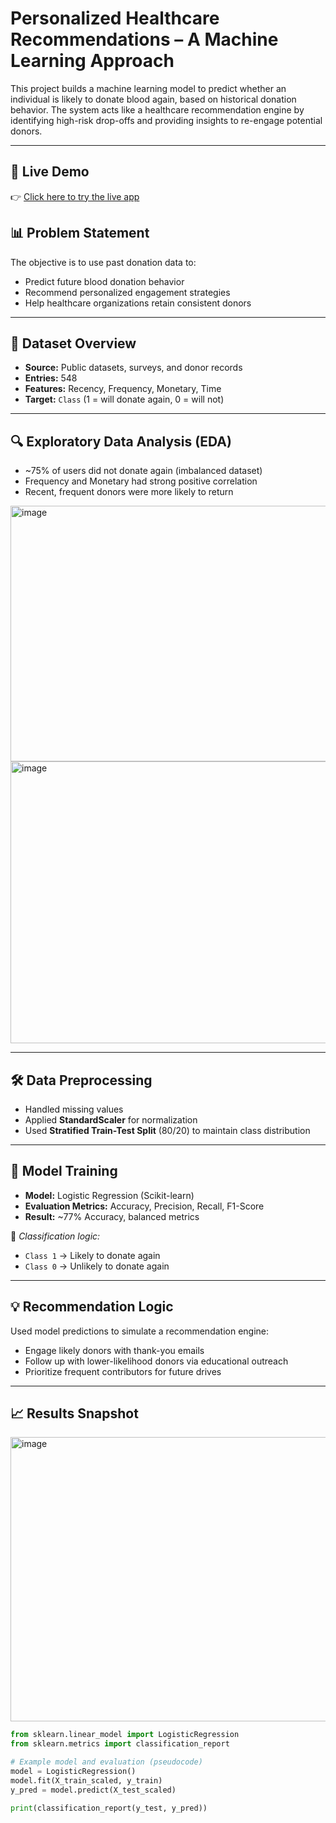# Personalized Healthcare Recommendations – A Machine Learning Approach

This project builds a machine learning model to predict whether an individual is likely to donate blood again, based on historical donation behavior. The system acts like a healthcare recommendation engine by identifying high-risk drop-offs and providing insights to re-engage potential donors.

---
## 🚀 Live Demo

👉 [Click here to try the live app](https://personalized-healthcare-ml-asu5dt8necs7eewqjuuxpk.streamlit.app/)


## 📊 Problem Statement

The objective is to use past donation data to:
- Predict future blood donation behavior
- Recommend personalized engagement strategies
- Help healthcare organizations retain consistent donors

---

## 📁 Dataset Overview

- **Source:** Public datasets, surveys, and donor records
- **Entries:** 548
- **Features:** Recency, Frequency, Monetary, Time
- **Target:** `Class` (1 = will donate again, 0 = will not)

---

## 🔍 Exploratory Data Analysis (EDA)

- ~75% of users did not donate again (imbalanced dataset)
- Frequency and Monetary had strong positive correlation
- Recent, frequent donors were more likely to return
<img width="814" height="409" alt="image" src="https://github.com/user-attachments/assets/1852c38e-0d71-4566-9f9a-20ff04ea3a16" />

<img width="633" height="451" alt="image" src="https://github.com/user-attachments/assets/7030484c-d9fa-4c47-87a9-8d925d7d8662" />

---

## 🛠️ Data Preprocessing

- Handled missing values
- Applied **StandardScaler** for normalization
- Used **Stratified Train-Test Split** (80/20) to maintain class distribution

---

## 🤖 Model Training

- **Model:** Logistic Regression (Scikit-learn)
- **Evaluation Metrics:** Accuracy, Precision, Recall, F1-Score
- **Result:** ~77% Accuracy, balanced metrics

📌 *Classification logic:*
- `Class 1` → Likely to donate again
- `Class 0` → Unlikely to donate again

---

## 💡 Recommendation Logic

Used model predictions to simulate a recommendation engine:
- Engage likely donors with thank-you emails
- Follow up with lower-likelihood donors via educational outreach
- Prioritize frequent contributors for future drives

---

## 📈 Results Snapshot

<img width="539" height="455" alt="image" src="https://github.com/user-attachments/assets/295acb00-9b36-46c1-ab39-a740a9b74d93" />


```python
from sklearn.linear_model import LogisticRegression
from sklearn.metrics import classification_report

# Example model and evaluation (pseudocode)
model = LogisticRegression()
model.fit(X_train_scaled, y_train)
y_pred = model.predict(X_test_scaled)

print(classification_report(y_test, y_pred))
